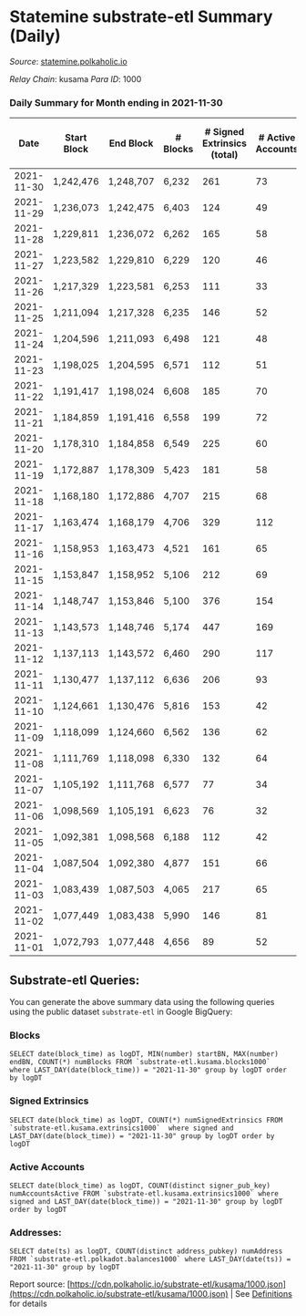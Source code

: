 # Statemine substrate-etl Summary (Daily)

_Source_: [statemine.polkaholic.io](https://statemine.polkaholic.io)

*Relay Chain*: kusama
*Para ID*: 1000



### Daily Summary for Month ending in 2021-11-30


| Date | Start Block | End Block | # Blocks | # Signed Extrinsics (total) | # Active Accounts | # Passive | # New | # Addresses with Balances | # Events | # Transfers | # XCM Transfers In | # XCM Transfers Out |
| ---- | ----------- | --------- | -------- | --------------------------- | ----------------- | --------- | ----- | ------------------------- | -------- | ----------- | ------------------ | ------------------- |
| 2021-11-30 | 1,242,476 | 1,248,707 | 6,232  | 261 | 73 |  |  | 15,154 | 16,662 | 3,305 ($81,531.25) | 49 ($2,864.50) |   |
| 2021-11-29 | 1,236,073 | 1,242,475 | 6,403  | 124 | 49 |  |  | 15,079 | 15,311 | 2,015 ($36,809.83) | 33 ($867.99) |   |
| 2021-11-28 | 1,229,811 | 1,236,072 | 6,262  | 165 | 58 |  |  |  | 15,611 | 2,544 ($831,380.25) | 38 ($639.11) |   |
| 2021-11-27 | 1,223,582 | 1,229,810 | 6,229  | 120 | 46 |  |  | 15,007 | 14,967 | 2,059 ($159,527.57) | 34 ($247.71) |   |
| 2021-11-26 | 1,217,329 | 1,223,581 | 6,253  | 111 | 33 |  |  | 14,967 | 14,869 | 1,969 ($318,772.13) | 15 ($629.71) |   |
| 2021-11-25 | 1,211,094 | 1,217,328 | 6,235  | 146 | 52 |  |  | 14,941 | 15,531 | 2,547 ($424,904.84) | 24 ($595.55) |   |
| 2021-11-24 | 1,204,596 | 1,211,093 | 6,498  | 121 | 48 |  |  | 14,890 | 15,601 | 2,213 ($155,292.48) | 16 ($374.94) |   |
| 2021-11-23 | 1,198,025 | 1,204,595 | 6,571  | 112 | 51 |  |  | 14,842 | 15,476 | 1,935 ($146,685.27) | 23 ($635.88) |   |
| 2021-11-22 | 1,191,417 | 1,198,024 | 6,608  | 185 | 70 |  |  | 14,798 | 16,989 | 2,978 ($420,645.05) | 41 ($4,220.86) |   |
| 2021-11-21 | 1,184,859 | 1,191,416 | 6,558  | 199 | 72 |  |  | 14,738 | 16,724 | 2,931 ($261,734.56) | 51 ($1,993.82) |   |
| 2021-11-20 | 1,178,310 | 1,184,858 | 6,549  | 225 | 60 |  |  | 14,683 | 16,858 | 3,075 ($496,018.59) | 34 ($842.06) |   |
| 2021-11-19 | 1,172,887 | 1,178,309 | 5,423  | 181 | 58 |  |  | 14,623 | 14,009 | 2,574 ($484,185.76) | 37 ($721.56) |   |
| 2021-11-18 | 1,168,180 | 1,172,886 | 4,707  | 215 | 68 |  |  | 14,577 | 12,593 | 2,418 ($195,889.98) | 62 ($828.97) |   |
| 2021-11-17 | 1,163,474 | 1,168,179 | 4,706  | 329 | 112 |  |  | 14,515 | 24,698 | 3,072 ($1,416,588.06) | 69 ($10,509.48) |   |
| 2021-11-16 | 1,158,953 | 1,163,473 | 4,521  | 161 | 65 |  |  | 14,458 | 12,034 | 2,305 ($349,657.11) | 54 ($2,237.23) |   |
| 2021-11-15 | 1,153,847 | 1,158,952 | 5,106  | 212 | 69 |  |  | 14,400 | 14,068 | 3,083 ($247,381.40) | 52 ($1,007.21) |   |
| 2021-11-14 | 1,148,747 | 1,153,846 | 5,100  | 376 | 154 |  |  | 14,325 | 15,532 | 4,001 ($706,013.01) | 107 ($3,284.60) |   |
| 2021-11-13 | 1,143,573 | 1,148,746 | 5,174  | 447 | 169 |  |  | 14,211 | 15,978 | 4,124 ($1,039,422.69) | 95 ($1,964.13) |   |
| 2021-11-12 | 1,137,113 | 1,143,572 | 6,460  | 290 | 117 |  |  |  | 17,652 | 3,735 ($18,108,398.78) | 77 ($1,410.85) |   |
| 2021-11-11 | 1,130,477 | 1,137,112 | 6,636  | 206 | 93 |  |  | 13,985 | 16,641 | 2,700 ($210,640.91) | 41 ($6,197.74) |   |
| 2021-11-10 | 1,124,661 | 1,130,476 | 5,816  | 153 | 42 |  |  | 13,950 | 14,352 | 2,187 ($235,732.25) | 29 ($4,110.85) |   |
| 2021-11-09 | 1,118,099 | 1,124,660 | 6,562  | 136 | 62 |  |  | 13,924 | 15,874 | 2,213 ($433,605.78) | 20 ($242.32) |   |
| 2021-11-08 | 1,111,769 | 1,118,098 | 6,330  | 132 | 64 |  |  | 13,874 | 15,975 | 2,505 ($132,767.21) | 34 ($1,072.37) |   |
| 2021-11-07 | 1,105,192 | 1,111,768 | 6,577  | 77 | 34 |  |  | 13,773 | 14,982 | 1,550 ($240,796.20) | 22 ($540.83) |   |
| 2021-11-06 | 1,098,569 | 1,105,191 | 6,623  | 76 | 32 |  |  | 13,752 | 14,969 | 1,477 ($127,149.94) | 10 ($107.18) |   |
| 2021-11-05 | 1,092,381 | 1,098,568 | 6,188  | 112 | 42 |  |  | 13,733 | 14,706 | 1,918 ($532,415.62) | 20 ($100.58) |   |
| 2021-11-04 | 1,087,504 | 1,092,380 | 4,877  | 151 | 66 |  |  | 13,699 | 12,576 | 2,284 ($261,942.79) | 27 ($1,716.01) |   |
| 2021-11-03 | 1,083,439 | 1,087,503 | 4,065  | 217 | 65 |  |  | 13,677 | 10,749 | 1,962 ($553,447.70) | 34 ($1,240.83) |   |
| 2021-11-02 | 1,077,449 | 1,083,438 | 5,990  | 146 | 81 |  |  | 13,642 | 14,908 | 2,283 ($444,587.69) | 18 ($261.73) |   |
| 2021-11-01 | 1,072,793 | 1,077,448 | 4,656  | 89 | 52 |  |  | 13,625 | 11,326 | 1,570 ($131,045.17) | 23 ($662.62) |   |

## Substrate-etl Queries:
You can generate the above summary data using the following queries using the public dataset `substrate-etl` in Google BigQuery:


### Blocks
```
SELECT date(block_time) as logDT, MIN(number) startBN, MAX(number) endBN, COUNT(*) numBlocks FROM `substrate-etl.kusama.blocks1000`  where LAST_DAY(date(block_time)) = "2021-11-30" group by logDT order by logDT
```


### Signed Extrinsics
```
SELECT date(block_time) as logDT, COUNT(*) numSignedExtrinsics FROM `substrate-etl.kusama.extrinsics1000`  where signed and LAST_DAY(date(block_time)) = "2021-11-30" group by logDT order by logDT
```


### Active Accounts
```
SELECT date(block_time) as logDT, COUNT(distinct signer_pub_key) numAccountsActive FROM `substrate-etl.kusama.extrinsics1000` where signed and LAST_DAY(date(block_time)) = "2021-11-30" group by logDT order by logDT
```


### Addresses:
```
SELECT date(ts) as logDT, COUNT(distinct address_pubkey) numAddress FROM `substrate-etl.polkadot.balances1000` where LAST_DAY(date(ts)) = "2021-11-30" group by logDT
```



Report source: [https://cdn.polkaholic.io/substrate-etl/kusama/1000.json](https://cdn.polkaholic.io/substrate-etl/kusama/1000.json) | See [Definitions](/DEFINITIONS.md) for details
